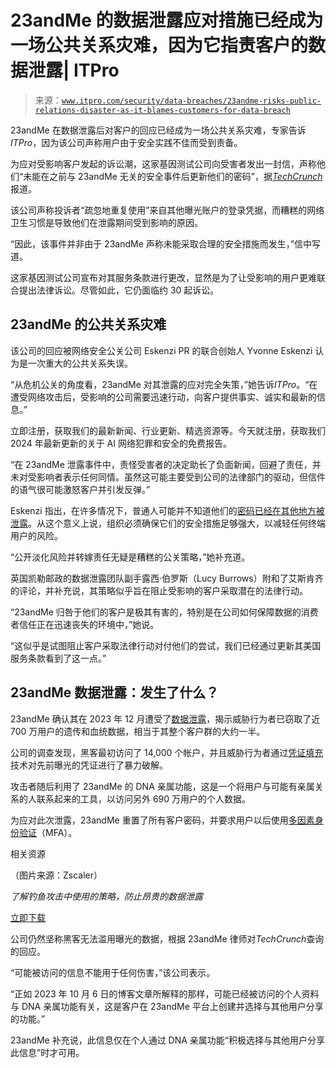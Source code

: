 <!--yml

类别：未分类

日期：2024 年 05 月 27 日 14:29:41

-->

# 23andMe 的数据泄露应对措施已经成为一场公共关系灾难，因为它指责客户的数据泄露| ITPro

> 来源：[`www.itpro.com/security/data-breaches/23andme-risks-public-relations-disaster-as-it-blames-customers-for-data-breach`](https://www.itpro.com/security/data-breaches/23andme-risks-public-relations-disaster-as-it-blames-customers-for-data-breach)

23andMe 在数据泄露后对客户的回应已经成为一场公共关系灾难，专家告诉*ITPro*，因为该公司声称用户由于安全实践不佳而受到责备。

为应对受影响客户发起的诉讼潮，这家基因测试公司向受害者发出一封信，声称他们“未能在之前与 23andMe 无关的安全事件后更新他们的密码”，据[*TechCrunch*](https://techcrunch.com/2024/01/03/23andme-tells-victims-its-their-fault-that-their-data-was-breached/)报道。

该公司声称投诉者“疏忽地重复使用”来自其他曝光账户的登录凭据，而糟糕的网络卫生习惯是导致他们在泄露期间受到影响的原因。

“因此，该事件并非由于 23andMe 声称未能采取合理的安全措施而发生，”信中写道。

这家基因测试公司宣布对其服务条款进行更改，显然是为了让受影响的用户更难联合提出法律诉讼。尽管如此，它仍面临约 30 起诉讼。

## 23andMe 的公共关系灾难

该公司的回应被网络安全公关公司 Eskenzi PR 的联合创始人 Yvonne Eskenzi 认为是一次重大的公共关系失误。

“从危机公关的角度看，23andMe 对其泄露的应对完全失策，”她告诉*ITPro*。“在遭受网络攻击后，受影响的公司需要迅速行动，向客户提供事实、诚实和最新的信息。”

立即注册，获取我们的最新新闻、行业更新、精选资源等。今天就注册，获取我们 2024 年最新更新的关于 AI 网络犯罪和安全的免费报告。

“在 23andMe 泄露事件中，责怪受害者的决定助长了负面新闻，回避了责任，并未对受影响者表示任何同情。虽然这可能主要受到公司的法律部门的驱动，但信件的语气很可能激怒客户并引发反弹。”

Eskenzi 指出，在许多情况下，普通人可能并不知道他们的[密码已经在其他地方被泄露](https://www.itpro.com/security/370309/surge-in-compromised-credentials-highlights-rampant-cyber-hygeine-failings)。从这个意义上说，组织必须确保它们的安全措施足够强大，以减轻任何终端用户的风险。

“公开淡化风险并转嫁责任无疑是糟糕的公关策略，”她补充道。

英国凯勒邮政的数据泄露团队副手露西·伯罗斯（Lucy Burrows）附和了艾斯肯齐的评论，并补充说，其策略似乎旨在阻止受影响的客户采取潜在的法律行动。

“23andMe 归咎于他们的客户是极其有害的，特别是在公司如何保障数据的消费者信任正在迅速丧失的环境中，”她说。

“这似乎是试图阻止客户采取法律行动对付他们的尝试，我们已经通过更新其美国服务条款看到了这一点。”

## 23andMe 数据泄露：发生了什么？

23andMe 确认其在 2023 年 12 月遭受了[数据泄露](https://www.itpro.com/security/data-breaches/358455/10-ways-to-protect-your-company-from-the-next-big-data-breach)，揭示威胁行为者已窃取了近 700 万用户的遗传和血统数据，相当于其整个客户群的大约一半。

公司的调查发现，黑客最初访问了 14,000 个帐户，并且威胁行为者通过[凭证填充](https://www.itpro.com/security/theres-only-one-way-to-avoid-credential-stuffing-attacks)技术对先前曝光的凭证进行了暴力破解。

攻击者随后利用了 23andMe 的 DNA 亲属功能，这是一个将用户与可能有亲属关系的人联系起来的工具，以访问另外 690 万用户的个人数据。

为应对此次泄露，23andMe 重置了所有客户密码，并要求用户以后使用[多因素身份验证](https://www.itpro.com/security/cyber-security/369745/what-is-mfa-fatigue)（MFA）。

相关资源

（图片来源：Zscaler）

*了解钓鱼攻击中使用的策略，防止昂贵的数据泄露*

[立即下载](https://www.itpro.com/security/phishing/threatlabz-2023-phishing-report)

公司仍然坚称黑客无法滥用曝光的数据，根据 23andMe 律师对*TechCrunch*查询的回应。

“可能被访问的信息不能用于任何伤害，”该公司表示。

“正如 2023 年 10 月 6 日的博客文章所解释的那样，可能已经被访问的个人资料与 DNA 亲属功能有关，这是客户在 23andMe 平台上创建并选择与其他用户分享的功能。”

23andMe 补充说，此信息仅在个人通过 DNA 亲属功能“积极选择与其他用户分享此信息”时才可用。
